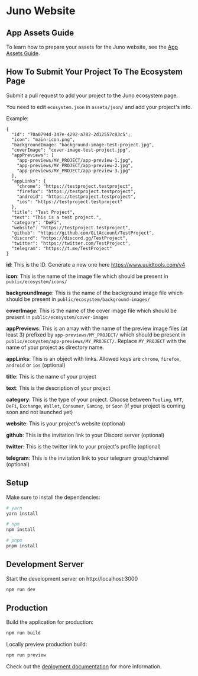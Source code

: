 # Juno Website

## App Assets Guide
To learn how to prepare your assets for the Juno website, see the [App Assets Guide](https://www.figma.com/community/file/1285579551089973016/Juno-App-Assets-Guide).

## How To Submit Your Project To The Ecosystem Page

Submit a pull request to add your project to the Juno ecosystem page.

You need to edit `ecosystem.json` in `assets/json/` and add your project's info.

Example:
```
{
  "id": "70a0794d-347e-4292-a782-2d12557c83c5";
  "icon": "main-icon.png",
  "backgroundImage: "background-image-test-project.jpg",
  "coverImage": "cover-image-test-project.jpg",
  "appPreviews": [
    "app-previews/MY_PROJECT/app-preview-1.jpg",
    "app-previews/MY_PROJECT/app-preview-2.jpg",
    "app-previews/MY_PROJECT/app-preview-3.jpg"
  ],
  "appLinks": {
    "chrome": "https://testproject.testproject",
    "firefox": "https://testproject.testproject",
    "android": "https://testproject.testproject",
    "ios": "https://testproject.testproject"
  },
  "title": "Test Project",
  "text": "This is a test project.",
  "category": "DeFi",
  "website": "https://testproject.testproject",
  "github": "https://github.com/GitAccount/TestProject",
  "discord": "https://discord.gg/TestProject",
  "twitter": "https://twitter.com/TestProject",
  "telegram": "https://t.me/TestProject"
}
```
**id**: This is the ID. Generate a new one here https://www.uuidtools.com/v4

**icon**: This is the name of the image file which should be present in `public/ecosystem/icons/`

**backgroundImage**: This is the name of the background image file which should be present in `public/ecosystem/background-images/`

**coverImage**: This is the name of the cover image file which should be present in `public/ecosystem/cover-images`

**appPreviews**: This is an array with the name of the preview image files (at least 3) prefixed by `app-previews/MY_PROJECT/` which should be present in `public/ecosystem/app-previews/MY_PROJECT/`. Replace `MY_PROJECT` with the name of your project as directory name. 

**appLinks**: This is an object with links. Allowed keys are `chrome`, `firefox`, `android` or `ios` (optional)

**title**: This is the name of your project

**text**: This is the description of your project

**category**: This is the type of your project. Choose between `Tooling`, `NFT`, `DeFi`, `Exchange`, `Wallet`, `Consumer`, `Gaming`, or `Soon` (if your project is coming soon and not launched yet)

**website**: This is your project's website (optional)

**github**: This is the invitation link to your Discord server (optional)

**twitter**: This is the twitter link to your project's profile (optional)

**telegram**: This is the invitation link to your telegram group/channel (optional)

## Setup

Make sure to install the dependencies:

```bash
# yarn
yarn install

# npm
npm install

# pnpm
pnpm install
```

## Development Server

Start the development server on http://localhost:3000

```bash
npm run dev
```

## Production

Build the application for production:

```bash
npm run build
```

Locally preview production build:

```bash
npm run preview
```

Check out the [deployment documentation](https://nuxt.com/docs/getting-started/deployment) for more information.
